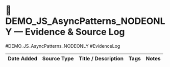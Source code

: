 # 📜 DEMO_JS_AsyncPatterns_NODEONLY — Evidence & Source Log
#DEMO_JS_AsyncPatterns_NODEONLY #EvidenceLog

| Date Added | Source Type | Title / Description | Tags | Notes |
|------------|-------------|---------------------|------|-------|
